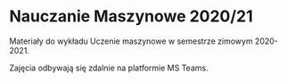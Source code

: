 # Nauczanie Maszynowe 2020/21

Materiały do wykładu Uczenie maszynowe w semestrze zimowym 2020-2021.

Zajęcia odbywają się zdalnie na platformie MS Teams.
